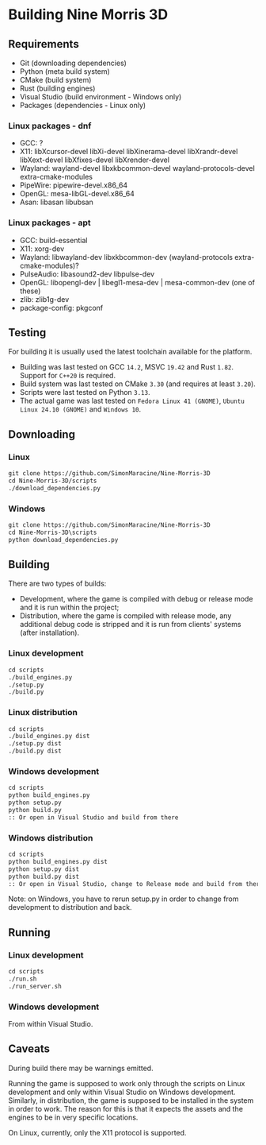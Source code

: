 # Building Nine Morris 3D

## Requirements

- Git (downloading dependencies)
- Python (meta build system)
- CMake (build system)
- Rust (building engines)
- Visual Studio (build environment - Windows only)
- Packages (dependencies - Linux only)

### Linux packages - dnf

<!-- FIXME update these -->

- GCC: ?
- X11: libXcursor-devel libXi-devel libXinerama-devel libXrandr-devel libXext-devel libXfixes-devel libXrender-devel
- Wayland: wayland-devel libxkbcommon-devel wayland-protocols-devel extra-cmake-modules
- PipeWire: pipewire-devel.x86_64
- OpenGL: mesa-libGL-devel.x86_64
- Asan: libasan libubsan

### Linux packages - apt

- GCC: build-essential
- X11: xorg-dev
- Wayland: libwayland-dev libxkbcommon-dev (wayland-protocols extra-cmake-modules)?
- PulseAudio: libasound2-dev libpulse-dev
- OpenGL: libopengl-dev | libegl1-mesa-dev | mesa-common-dev (one of these)
- zlib: zlib1g-dev
- package-config: pkgconf

## Testing

For building it is usually used the latest toolchain available for the platform.

- Building was last tested on GCC `14.2`, MSVC `19.42` and Rust `1.82`. Support for `C++20` is required.
- Build system was last tested on CMake `3.30` (and requires at least `3.20`).
- Scripts were last tested on Python `3.13`.
- The actual game was last tested on `Fedora Linux 41 (GNOME)`, `Ubuntu Linux 24.10 (GNOME)` and `Windows 10`.

## Downloading

### Linux

```txt
git clone https://github.com/SimonMaracine/Nine-Morris-3D
cd Nine-Morris-3D/scripts
./download_dependencies.py
```

### Windows

```txt
git clone https://github.com/SimonMaracine/Nine-Morris-3D
cd Nine-Morris-3D\scripts
python download_dependencies.py
```

## Building

There are two types of builds:

- Development, where the game is compiled with debug or release mode and it is run within the project;
- Distribution, where the game is compiled with release mode, any additional debug code is stripped and it is
  run from clients' systems (after installation).

### Linux development

```txt
cd scripts
./build_engines.py
./setup.py
./build.py
```

### Linux distribution

```txt
cd scripts
./build_engines.py dist
./setup.py dist
./build.py dist
```

### Windows development

```txt
cd scripts
python build_engines.py
python setup.py
python build.py
:: Or open in Visual Studio and build from there
```

### Windows distribution

```txt
cd scripts
python build_engines.py dist
python setup.py dist
python build.py dist
:: Or open in Visual Studio, change to Release mode and build from there
```

Note: on Windows, you have to rerun setup.py in order to change from development to distribution and back.

## Running

### Linux development

```txt
cd scripts
./run.sh
./run_server.sh
```

### Windows development

From within Visual Studio.

## Caveats

During build there may be warnings emitted.

Running the game is supposed to work only through the scripts on Linux development and only within Visual Studio
on Windows development. Similarly, in distribution, the game is supposed to be installed in the system in order
to work. The reason for this is that it expects the assets and the engines to be in very specific locations.

On Linux, currently, only the X11 protocol is supported.
